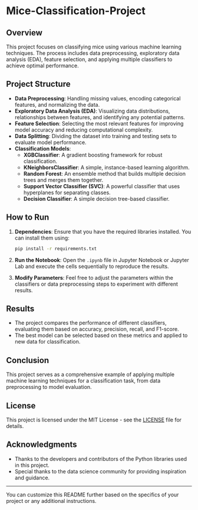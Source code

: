 # Mice-Classification-Project

## Overview

This project focuses on classifying mice using various machine learning techniques. The process includes data preprocessing, exploratory data analysis (EDA), feature selection, and applying multiple classifiers to achieve optimal performance.

## Project Structure

- **Data Preprocessing**: Handling missing values, encoding categorical features, and normalizing the data.
- **Exploratory Data Analysis (EDA)**: Visualizing data distributions, relationships between features, and identifying any potential patterns.
- **Feature Selection**: Selecting the most relevant features for improving model accuracy and reducing computational complexity.
- **Data Splitting**: Dividing the dataset into training and testing sets to evaluate model performance.
- **Classification Models**:
  - **XGBClassifier**: A gradient boosting framework for robust classification.
  - **KNeighborsClassifier**: A simple, instance-based learning algorithm.
  - **Random Forest**: An ensemble method that builds multiple decision trees and merges them together.
  - **Support Vector Classifier (SVC)**: A powerful classifier that uses hyperplanes for separating classes.
  - **Decision Classifier**: A simple decision tree-based classifier.

## How to Run

1. **Dependencies**: Ensure that you have the required libraries installed. You can install them using:

   ```bash
   pip install -r requirements.txt
   ```

2. **Run the Notebook**: Open the `.ipynb` file in Jupyter Notebook or Jupyter Lab and execute the cells sequentially to reproduce the results.

3. **Modify Parameters**: Feel free to adjust the parameters within the classifiers or data preprocessing steps to experiment with different results.

## Results

- The project compares the performance of different classifiers, evaluating them based on accuracy, precision, recall, and F1-score.
- The best model can be selected based on these metrics and applied to new data for classification.

## Conclusion

This project serves as a comprehensive example of applying multiple machine learning techniques for a classification task, from data preprocessing to model evaluation.

## License

This project is licensed under the MIT License - see the [LICENSE](LICENSE) file for details.

## Acknowledgments

- Thanks to the developers and contributors of the Python libraries used in this project.
- Special thanks to the data science community for providing inspiration and guidance.

---

You can customize this README further based on the specifics of your project or any additional instructions.
